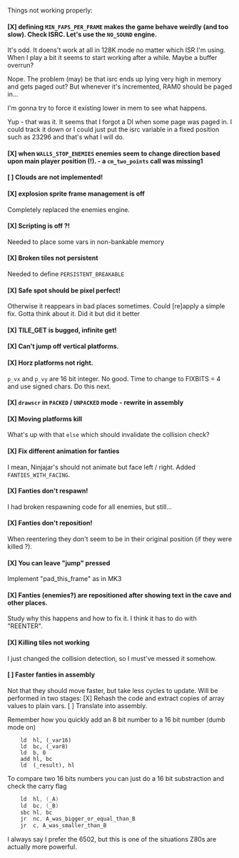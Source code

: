 Things not working properly:

#### [X] defining `MIN_FAPS_PER_FRAME` makes the game behave weirdly (and too slow). Check ISRC. Let's use the `NO_SOUND` engine.

It's odd. It doens't work at all in 128K mode no matter which ISR I'm using. When I play a bit it seems to start working after a while. Maybe a buffer overrun? 

Nope. The problem (may) be that isrc ends up lying very high in memory and gets paged out? But whenever it's incremented, RAM0 should be paged in...

I'm gonna try to force it existing lower in mem to see what happens.

Yup - that was it. It seems that I forgot a DI when some page was paged in. I could track it down or I could just put the isrc variable in a fixed position such as 23296 and that's what I will do.

#### [X] when `WALLS_STOP_ENEMIES` enemies seem to change direction based upon main player position (!). - a `cm_two_points` call was missing1

#### [ ] Clouds are not implemented!

#### [X] explosion sprite frame management is off

Completely replaced the enemies engine.

#### [X] Scripting is off ?!

Needed to place some vars in non-bankable memory

#### [X] Broken tiles not persistent

Needed to define `PERSISTENT_BREAKABLE`

#### [X] Safe spot should be pixel perfect!

Otherwise it reappears in bad places sometimes. Could [re]apply a simple fix. Gotta think about it. Did it but did it better

#### [X] TILE_GET is bugged, infinite get!

#### [X] Can't jump off vertical platforms.

#### [X] Horz platforms not right.

`p_vx` and `p_vy` are 16 bit integer. No good. Time to change to FIXBITS = 4 and use signed chars. Do this next.

#### [X] `drawscr` in `PACKED` / `UNPACKED` mode - rewrite in assembly

#### [X] Moving platforms kill

What's up with that `else` which should invalidate the collision check?

#### [X] Fix different animation for fanties

I mean, Ninjajar's should not animate but face left / right. Added `FANTIES_WITH_FACING`.

#### [X] Fanties don't respawn!

I had broken respawning code for all enemies, but still...

#### [X] Fanties don't reposition!

When reentering they don't seem to be in their original position (if they were killed ?).

#### [X] You can leave "jump" pressed

Implement "pad_this_frame" as in MK3

#### [X] Fanties (enemies?) are repositioned after showing text in the cave and other places.

Study why this happens and how to fix it. I think it has to do with "REENTER".

#### [X] Killing tiles not working

I just changed the collision detection, so I must've messed it somehow.

#### [ ] Faster fanties in assembly

Not that they should move faster, but take less cycles to update. Will be performed in two stages:
[X] Rehash the code and extract copies of array values to plain vars.
[ ] Translate into assembly.

Remember how you quickly add an 8 bit number to a 16 bit number (dumb mode on)

```
	ld  hl, (_var16)
	ld  bc, (_var8)
	ld  b, 0
	add hl, bc
	ld  (_result), hl
```

To compare two 16 bits numbers you can just do a 16 bit substraction and check the carry flag

```c
	ld  hl, (_A)
	ld  bc, (_B)
	sbc hl, bc
	jr  nc, A_was_bigger_or_equal_than_B
	jr  c, A_was_smaller_than_B
```

I always say I prefer the 6502, but this is one of the situations Z80s are actually more powerful.
